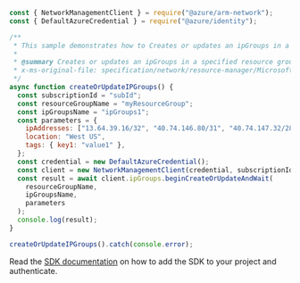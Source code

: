 ```javascript
const { NetworkManagementClient } = require("@azure/arm-network");
const { DefaultAzureCredential } = require("@azure/identity");

/**
 * This sample demonstrates how to Creates or updates an ipGroups in a specified resource group.
 *
 * @summary Creates or updates an ipGroups in a specified resource group.
 * x-ms-original-file: specification/network/resource-manager/Microsoft.Network/stable/2021-05-01/examples/IpGroupsCreate.json
 */
async function createOrUpdateIPGroups() {
  const subscriptionId = "subId";
  const resourceGroupName = "myResourceGroup";
  const ipGroupsName = "ipGroups1";
  const parameters = {
    ipAddresses: ["13.64.39.16/32", "40.74.146.80/31", "40.74.147.32/28"],
    location: "West US",
    tags: { key1: "value1" },
  };
  const credential = new DefaultAzureCredential();
  const client = new NetworkManagementClient(credential, subscriptionId);
  const result = await client.ipGroups.beginCreateOrUpdateAndWait(
    resourceGroupName,
    ipGroupsName,
    parameters
  );
  console.log(result);
}

createOrUpdateIPGroups().catch(console.error);
```

Read the [SDK documentation](https://github.com/Azure/azure-sdk-for-js/blob/%40azure%2Farm-network_27.0.0/sdk/network/arm-network/README.md) on how to add the SDK to your project and authenticate.
